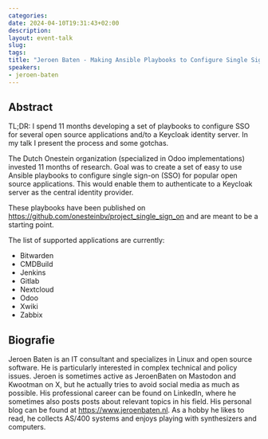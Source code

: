 ```yaml
---
categories:
date: 2024-04-10T19:31:43+02:00
description:
layout: event-talk
slug:
tags:
title: "Jeroen Baten - Making Ansible Playbooks to Configure Single Sign-on for Popular Open Source Applications"
speakers:
- jeroen-baten
---
```


## Abstract

TL;DR: I spend 11 months developing a set of playbooks to configure SSO for several open source applications and/to a Keycloak identity server. In my talk I present the process and some gotchas.

The Dutch Onestein organization (specialized in Odoo implementations) invested 11 months of research. Goal was to create a set of easy to use Ansible playbooks to configure single sign-on (SSO) for popular open source applications. This would enable them to authenticate to a Keycloak server as the central identity provider.

These playbooks have been published on https://github.com/onesteinbv/project_single_sign_on and are meant to be a starting point.

The list of supported applications are currently:

- Bitwarden
- CMDBuild
- Jenkins
- Gitlab
- Nextcloud
- Odoo
- Xwiki
- Zabbix

## Biografie

Jeroen Baten is an IT consultant and specializes in Linux and open source software. He is particularly interested in complex technical and policy issues. Jeroen is sometimes active as JeroenBaten on Mastodon and Kwootman on X, but he actually tries to avoid social media as much as possible. His professional career can be found on LinkedIn, where he sometimes also posts posts about relevant topics in his field. His personal blog can be found at https://www.jeroenbaten.nl. As a hobby he likes to read, he collects AS/400 systems and enjoys playing with synthesizers and computers.
